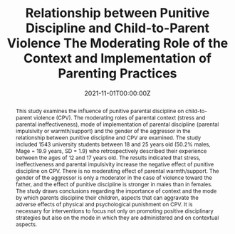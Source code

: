 ---
abstract: "This study examines the influence of punitive parental discipline on child-to-parent violence (CPV). The moderating roles of parental context (stress and parental ineffectiveness), mode of implementation of parental discipline (parental impulsivity or warmth/support) and the gender of the aggressor in the relationship between punitive discipline and CPV are examined. The study included 1543 university students between 18 and 25 years old (50.2% males, Mage = 19.9 years, SD = 1.9) who retrospectively described their experience between the ages of 12 and 17 years old. The results indicated that stress, ineffectiveness and parental impulsivity increase the negative effect of punitive discipline on CPV. There is no moderating effect of parental warmth/support. The gender of the aggressor is only a moderator in the case of violence toward the father, and the effect of punitive discipline is stronger in males than in females. The study draws conclusions regarding the importance of context and the mode by which parents discipline their children, aspects that can aggravate the adverse effects of physical and psychological punishment on CPV. It is necessary for interventions to focus not only on promoting positive disciplinary strategies but also on the mode in which they are administered and on contextual aspects."
author_notes:
- 
- 
authors:
- Cano-Lozano M C
- admin
- Contreras L

date: "2021-11-01T00:00:00Z"
doi: "https://doi.org/10.3390/ijerph19010182"
featured: false
image:
  caption: '' 
  focal_point: ""
  preview_only: false
projects: [Child-to-parent violence: Analysis of differential profiles]
publication: '*International Journal of Environmental Research and Public Health, 19* (1): 182'
publication_short: ""
publication_types:
- "2"
publishDate: "2021-12-01T00:00:00Z"
summary: "Relationship between Punitive Discipline and Child-to-Parent Violence The Moderating Role of the Context and Implementation of Parenting Practices."
tags:
- Child-to-Parent Violence
title: "Relationship between Punitive Discipline and Child-to-Parent Violence The Moderating Role of the Context and Implementation of Parenting Practices"
url_code: ""
url_dataset: ""
url_pdf: https://www.mdpi.com/1660-4601/19/1/182/pdf
url_poster: ""
url_project: ""
url_slides: ""
url_source: ""
url_video: ""
---